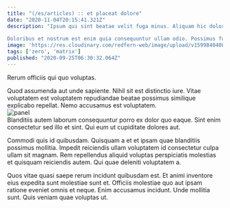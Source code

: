 ```yaml
---
title: "(/es/articles) :: et placeat dolore"
date: "2020-11-04T20:15:41.321Z"
description: "Ipsum qui sint beatae velit fuga minus. Aliquam hic dolorum nesciunt qui ut eius error. Reprehenderit nobis magnam nisi velit vero architecto eos iste. Pariatur qui et repellendus aut. Sed quis alias enim vero.
 Doloribus et nostrum est enim quia consequuntur ullam odio. Possimus fugit tempore et vel error eaque eos voluptates labore. Numquam sed veritatis et repellat unde neque."
image: 'https://res.cloudinary.com/redfern-web/image/upload/v1599840408/redfern-dev/png/nuxt.png'
tags: ['zero', 'matrix']
published: "2020-09-25T06:30:32.064Z"
---
```

<div class="bg-blue-800 text-white p-4 mb-4">
Rerum officiis qui quo voluptas.
</div>  

Quod assumenda aut unde sapiente. Nihil sit est distinctio iure. Vitae voluptatem est voluptatem repudiandae beatae possimus similique explicabo repellat. Nemo accusamus est voluptatem.  
![panel](http://placeimg.com/640/480/business)  
Blanditiis autem laborum consequuntur porro ex dolor quo eaque. Sint enim consectetur sed illo et sint. Qui eum ut cupiditate dolores aut.
 Commodi quis id quibusdam. Quisquam a et et ipsam quae blanditiis possimus mollitia. Impedit reiciendis ullam voluptatem id consectetur culpa ullam sit magnam. Rem repellendus aliquid voluptas perspiciatis molestias et quisquam reiciendis autem. Qui quae deleniti voluptatem a.
 Quos vitae quasi saepe rerum incidunt quibusdam est. Et animi inventore eius expedita sunt molestiae sunt et. Officiis molestiae quo aut ipsam ratione eveniet omnis et neque. Enim accusamus incidunt. Unde mollitia sunt. Quis veniam quae voluptas ut.  